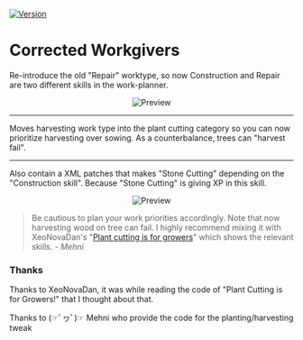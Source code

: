 [![Version](https://img.shields.io/badge/Rimworld-A17-green.svg)](http://rimworldgame.com/)
# Corrected Workgivers

Re-introduce the old "Repair" worktype, so now Construction and Repair are two different skills in the work-planner.

<p align="center"><img src="http://i.imgur.com/KQCqT1o.jpg?2" alt="Preview"/></p>

_________

Moves harvesting work type into the plant cutting category so you can now prioritize harvesting over sowing. As a counterbalance, trees can "harvest fail".
_________

Also contain a XML patches that makes "Stone Cutting" depending on the "Construction skill". Because "Stone Cutting" is giving XP in this skill.

<p align="center"><img src="https://i.imgur.com/iASqIeV.png?1" alt="Preview"/></p>

> Be cautious to plan your work priorities accordingly.
> Note that now harvesting wood on tree can fail. 
> I highly recommend mixing it with XeoNovaDan's "[Plant cutting is for growers](https://ludeon.com/forums/index.php?topic=29002)" which shows the relevant skills. - _Mehni_

### Thanks

Thanks to XeoNovaDan, it was while reading the code of "Plant Cutting is for Growers!" that I thought about that.

Thanks to (☞ﾟヮﾟ)☞ Mehni who provide the code for the planting/harvesting tweak
